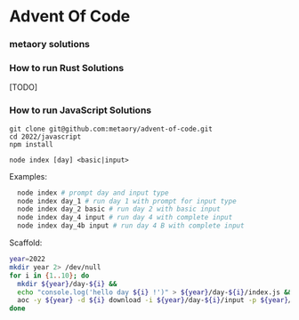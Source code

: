 # Advent Of Code

### metaory solutions

### How to run Rust Solutions

[TODO]

### How to run JavaScript Solutions

    git clone git@github.com:metaory/advent-of-code.git
    cd 2022/javascript
    npm install

    node index [day] <basic|input>

Examples:

```bash
  node index # prompt day and input type
  node index day_1 # run day 1 with prompt for input type
  node index day_2 basic # run day 2 with basic input
  node index day_4 input # run day 4 with complete input
  node index day_4b input # run day 4 B with complete input
```

Scaffold:

```bash
year=2022
mkdir year 2> /dev/null
for i in {1..10}; do
  mkdir ${year}/day-${i} &&
  echo "console.log('hello day ${i} !')" > ${year}/day-${i}/index.js &&
  aoc -y ${year} -d ${i} download -i ${year}/day-${i}/input -p ${year}/day-${i}/puzzle.md;
done
```
